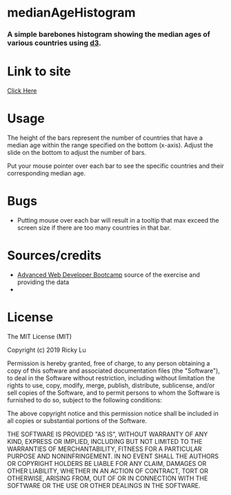 
# medianAgeHistogram

### A simple barebones histogram showing the median ages of various countries using [d3](https://d3js.org/).

# Link to site
[Click Here](https://rickyklu.github.io/medianagehistogram/)


# Usage
The height of the bars represent the number of countries that have a median age within the range specified on the bottom (x-axis). Adjust the slide on the bottom to adjust the number of bars.

Put your mouse pointer over each bar to see the specific countries and their corresponding median age.

# Bugs
* Putting mouse over each bar will result in a tooltip that max exceed the screen size if there are too many countries in that bar.

# Sources/credits
* [Advanced Web Developer Bootcamp](https://www.udemy.com/the-advanced-web-developer-bootcamp/) source of the exercise and providing the data
* 
# License
The MIT License (MIT)

Copyright (c) 2019 Ricky Lu

Permission is hereby granted, free of charge, to any person obtaining a copy of this software and associated documentation files (the "Software"), to deal in the Software without restriction, including without limitation the rights to use, copy, modify, merge, publish, distribute, sublicense, and/or sell copies of the Software, and to permit persons to whom the Software is furnished to do so, subject to the following conditions:

The above copyright notice and this permission notice shall be included in all copies or substantial portions of the Software.

THE SOFTWARE IS PROVIDED "AS IS", WITHOUT WARRANTY OF ANY KIND, EXPRESS OR IMPLIED, INCLUDING BUT NOT LIMITED TO THE WARRANTIES OF MERCHANTABILITY, FITNESS FOR A PARTICULAR PURPOSE AND NONINFRINGEMENT. IN NO EVENT SHALL THE AUTHORS OR COPYRIGHT HOLDERS BE LIABLE FOR ANY CLAIM, DAMAGES OR OTHER LIABILITY, WHETHER IN AN ACTION OF CONTRACT, TORT OR OTHERWISE, ARISING FROM, OUT OF OR IN CONNECTION WITH THE SOFTWARE OR THE USE OR OTHER DEALINGS IN THE SOFTWARE.
